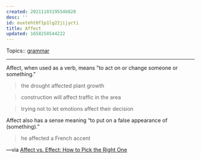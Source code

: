 ```yaml
---
created: 20211103195546020
desc: ''
id: euxteht0f1p1lg22jijycti
title: Affect
updated: 1658258544222
---
```

   
Topics::  [grammar](../topics/grammar.md)   
   
   
---   
   
Affect, when used as a verb, means "to act on or change someone or something."   
   
> the drought affected plant growth   
   
> construction will affect traffic in the area   
   
> trying not to let emotions affect their decision   
   
Affect also has a sense meaning “to put on a false appearance of (something).”   
   
> he affected a French accent   
   
—via [Affect vs. Effect: How to Pick the Right One](#%20Merriam-Webster%7Chttps%3A%2F%2Fwww.merriam-webster.com%2Fwords-at-play%2Faffect-vs-effect-usage-difference)